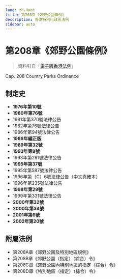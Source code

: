```yaml
---
lang: zh-Hant
title: 第208章《郊野公園條例》
description: 香港特別行政區法例
sidebar: auto
---
```


# 第208章《郊野公園條例》
> 資料引自「[電子版香港法例](https://www.elegislation.gov.hk/)」

Cap. 208 Country Parks Ordinance
## 制定史
- **1976年第10號**
- **1980年第76號**
- 1981年第370號法律公告
- 1982年第76號法律公告
- 1986年第94號法律公告
- **1986年編正版**
- **1989年第32號**
- **1993年第8號**
- 1993年第291號法律公告
- **1995年第37號**
- 1995年第587號法律公告
- 1996年第（C）6號法律公告（中文真確本）
- 1996年第235號法律公告
- **1998年第29號**
- 1999年第331號法律公告
- **2000年第32號**
- **2000年第34號**
- **2001年第6號**
- **2002年第20號**
## 附屬法例
- 第208A章《郊野公園及特別地區規例》
- 第208B章《郊野公園（指定）（綜合）令》
- 第208C章《郊野公園內特別地區的指定（綜合）令》
- 第208D章《特別地區（指定）（綜合）令》